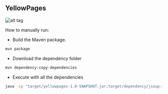 ## YellowPages

![alt tag](http://i.imgur.com/4SMvF03.png)

How to manually run:

* Build the Maven package.

```bash
mvn package
```

* Download the dependency folder

```bash
mvn dependency:copy-dependencies
```

* Execute with all the dependencies

```bash
java -cp "target/yellowpages-1.0-SNAPSHOT.jar;target/dependency/jsoup-1.7.3.jar" com.elvisoliveira.yellowpages.yellowpages
```

